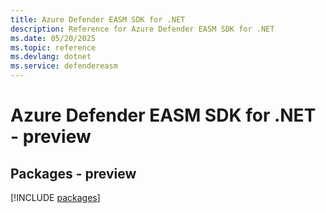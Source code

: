 ```yaml
---
title: Azure Defender EASM SDK for .NET
description: Reference for Azure Defender EASM SDK for .NET
ms.date: 05/20/2025
ms.topic: reference
ms.devlang: dotnet
ms.service: defendereasm
---
```

# Azure Defender EASM SDK for .NET - preview
## Packages - preview
[!INCLUDE [packages](defender-easm-index.md)]